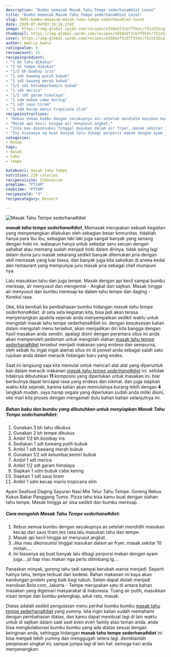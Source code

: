 ```yaml
---
description: "Bumbu memasak Masak Tahu Tempe sederhana#diet Lezat"
title: "Bumbu memasak Masak Tahu Tempe sederhana#diet Lezat"
slug: 3092-bumbu-memasak-masak-tahu-tempe-sederhanadiet-lezat
date: 2020-07-04T03:16:24.274Z
image: https://img-global.cpcdn.com/recipes/e558e2f3cb7f554c/751x532cq70/masak-tahu-tempe-sederhanadiet-foto-resep-utama.jpg
thumbnail: https://img-global.cpcdn.com/recipes/e558e2f3cb7f554c/751x532cq70/masak-tahu-tempe-sederhanadiet-foto-resep-utama.jpg
cover: https://img-global.cpcdn.com/recipes/e558e2f3cb7f554c/751x532cq70/masak-tahu-tempe-sederhanadiet-foto-resep-utama.jpg
author: Amelia Owens
ratingvalue: 4
reviewcount: 11
recipeingredient:
- "3 bh tahu dikukus"
- "2 bh tempe dikukus"
- "1/2 bh bombay iris"
- "1 sdt bawang putih bubuk"
- "1 sdt bawang merah bubuk"
- "1/2 sdt ketumbarkemiri bubuk"
- "1 sdt merica"
- "1/2 sdt garam himalaya"
- "1 sdm bubuk cabe kering"
- "1 sdt saus tiram"
- "1 sdm kecap manis tropicana slim"
recipeinstructions:
- "Rebus semua bumbu dengan secukupnya air.setelah mendidih masukan kecap dan saus tiram,tes rasa.lalu masukan tahu dan tempe."
- "Masak api kecil hingga air menyusut.angkat."
- "Jika mau dikonsumsi tinggal masukan dalam air fryer..masak sekitar 10 mntan...."
- "Ini biasanya aq buat banyak lalu dibagi perporsi makan dengan ayam juga....jd tiap mau makan nga perlu ditimbang lg...."
categories:
- Resep
tags:
- masak
- tahu
- tempe

katakunci: masak tahu tempe 
nutrition: 220 calories
recipecuisine: Indonesian
preptime: "PT34M"
cooktime: "PT59M"
recipeyield: "3"
recipecategory: Dessert

---
```



![Masak Tahu Tempe sederhana#diet](https://img-global.cpcdn.com/recipes/e558e2f3cb7f554c/751x532cq70/masak-tahu-tempe-sederhanadiet-foto-resep-utama.jpg)

<b><i>masak tahu tempe sederhana#diet</i></b>, Memasak merupakan sebuah kegiatan yang menyenangkan dilakukan oleh sebagian besar komunitas. tidaklah hanya para ibu ibu, sebagian laki laki juga sangat banyak yang senang dengan hobi ini. walaupun hanya untuk sekedar seru seruan dengan sahabat atau memang sudah menjadi hobi dalam dirinya. tidak asing lagi dalam dunia juru masak sekarang sedikit banyak ditemukan pria dengan skill memasak yang luar biasa, dan banyak juga kita saksikan di aneka kedai dan restaurant yang mempunyai juru masak pria sebagai chef mumpuni nya.

Lalu masukkan tahu dan juga tempe. Masak dengan api kecil sampai bumbu meresap, air menyusut dan mengental - Angkat dan sajikan. Masak hingga air menyusut dan bumbu meresap ke dalam tahu tempe dan daging - Koreksi rasa.

Oke, kita kembali ke pembahasan bumbu hidangan <i>masak tahu tempe sederhana#diet</i>. di sela sela kegiatan kita, bisa jadi akan terasa menyenangkan apabila sejenak anda menyempatkan sedikit waktu untuk mengolah masak tahu tempe sederhana#diet ini. dengan kesuksesan kalian dalam mengolah menu tersebut, akan menjadikan diri kita bangga dengan hasil masakan anda sendiri. apalagi disini dengan perantara situs ini anda akan memperoleh pedoman untuk mengolah olahan <u>masak tahu tempe sederhana#diet</u> tersebut menjadi makanan yang endess dan sempurna, oleh sebab itu ingat ingat alamat situs ini di ponsel anda sebagai salah satu rujukan anda dalam meracik hidangan baru yang endes.


Saat ini langsung saja kita memulai untuk mencari alat alat yang diperuntuk kan dalam meracik makanan <u><i>masak tahu tempe sederhana#diet</i></u> ini. setidak tidaknya dibutuhkan <b>11</b> komposisi yang diperlukan untuk masakan ini. biar berikutnya dapat tercapai rasa yang endess dan nikmat. dan juga siapkan waktu kita sejenak, karena kalian akan memulainya kurang lebih dengan <b>4</b> langkah mudah. saya harap segala yang diperlukan sudah anda miliki disini, oke mari kita proses dengan mengamati dulu bahan bahan selanjutnya ini.

<!--inarticleads1-->

##### Bahan baku dan bumbu yang dibutuhkan untuk menyiapkan Masak Tahu Tempe sederhana#diet:

1. Gunakan 3 bh tahu dikukus
1. Gunakan 2 bh tempe dikukus
1. Ambil 1/2 bh bombay iris
1. Sediakan 1 sdt bawang putih bubuk
1. Ambil 1 sdt bawang merah bubuk
1. Gunakan 1/2 sdt ketumbar,kemiri bubuk
1. Ambil 1 sdt merica
1. Ambil 1/2 sdt garam himalaya
1. Siapkan 1 sdm bubuk cabe kering
1. Siapkan 1 sdt saus tiram
1. Ambil 1 sdm kecap manis tropicana slim


Ayam Seafood Daging Sayuran Nasi Mie Telur Tahu Tempe. Goreng Rebus Kukus Bakar Panggang Tumis. Pizza tahu bisa kamu buat dengan olahan tahu tempe. Masak hingga air sisa sedikit dan bumbu meresap. 

<!--inarticleads2-->

##### Cara mengolah Masak Tahu Tempe sederhana#diet:

1. Rebus semua bumbu dengan secukupnya air.setelah mendidih masukan kecap dan saus tiram,tes rasa.lalu masukan tahu dan tempe.
1. Masak api kecil hingga air menyusut.angkat.
1. Jika mau dikonsumsi tinggal masukan dalam air fryer..masak sekitar 10 mntan....
1. Ini biasanya aq buat banyak lalu dibagi perporsi makan dengan ayam juga....jd tiap mau makan nga perlu ditimbang lg....


Panaskan minyak, goreng tahu tadi sampai berubah warna menjadi. Seperti halnya tahu, tempe terbuat dari kedelai. Bahan makanan ini kaya akan kandungan protein yang baik bagi tubuh. Selain dapat diolah menjadi mendoan Bola.com, Jakarta - Tempe merupakan satu di antara bahan masakan yang digemari masyarakat di Indonesia. Tuang air putih, masukkan irisan tempe dan bumbu pelengkap, aduk rata, masak. 

Diatas adalah sedikit pengulasan menu perihal bumbu bumbu <u>masak tahu tempe sederhana#diet</u> yang yummy. kita ingin kalian sudah memahami dengan pembahasan diatas, dan kamu dapat membuat lagi di lain waktu untuk di sajikan dalam saat saat even even family atau teman anda. anda bisa mengkolaborasi bumbu bumbu yang ada diatas sesuai dengan keinginan anda, sehingga hidangan <b>masak tahu tempe sederhana#diet</b> ini bisa menjadi lebih yummy dan menggugah selera lagi. demikianlah penjelasan singkat ini, sampai jumpa lagi di lain hal. semoga hari anda menyenangkan.
